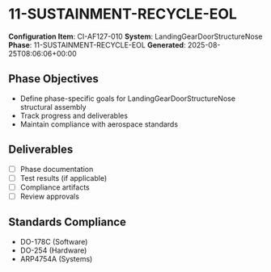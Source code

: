 # 11-SUSTAINMENT-RECYCLE-EOL

**Configuration Item**: CI-AF127-010
**System**: LandingGearDoorStructureNose
**Phase**: 11-SUSTAINMENT-RECYCLE-EOL
**Generated**: 2025-08-25T08:06:06+00:00

## Phase Objectives
- Define phase-specific goals for LandingGearDoorStructureNose structural assembly
- Track progress and deliverables
- Maintain compliance with aerospace standards

## Deliverables
- [ ] Phase documentation
- [ ] Test results (if applicable)
- [ ] Compliance artifacts
- [ ] Review approvals

## Standards Compliance
- DO-178C (Software)
- DO-254 (Hardware)
- ARP4754A (Systems)

